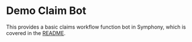 # Demo Claim Bot

This provides a basic claims workflow function bot in Symphony, which is covered in the [README](../../libs/chat-workflow/README.md).



